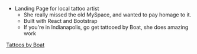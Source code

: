 - Landing Page for local tattoo artist
  - She really missed the old MySpace, and wanted to pay homage to it.
  - Built with React and Bootstrap
  - If you're in Indianapolis, go get tattooed by Boat, she does amazing work

[Tattoos by Boat](https://tattoosbyboat.com)
